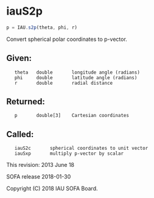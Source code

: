 # iauS2p

```js
p = IAU.s2p(theta, phi, r)
```

Convert spherical polar coordinates to p-vector.

## Given:
```
   theta   double       longitude angle (radians)
   phi     double       latitude angle (radians)
   r       double       radial distance
```

## Returned:
```
   p       double[3]    Cartesian coordinates
```

## Called:
```
   iauS2c       spherical coordinates to unit vector
   iauSxp       multiply p-vector by scalar
```

This revision:  2013 June 18

SOFA release 2018-01-30

Copyright (C) 2018 IAU SOFA Board.